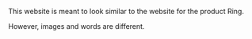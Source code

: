 This website is meant to look similar to the website for the product Ring. 

However, images and words are different.
